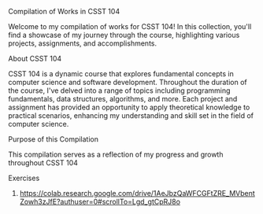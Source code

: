 Compilation of Works in CSST 104

Welcome to my compilation of works for CSST 104! In this collection, you'll find a showcase of my journey through the course, highlighting various projects, assignments, and accomplishments.

About CSST 104

CSST 104 is a dynamic course that explores fundamental concepts in computer science and software development. Throughout the duration of the course, I've delved into a range of topics including programming fundamentals, data structures, algorithms, and more. Each project and assignment has provided an opportunity to apply theoretical knowledge to practical scenarios, enhancing my understanding and skill set in the field of computer science.

Purpose of this Compilation

This compilation serves as a reflection of my progress and growth throughout CSST 104 

Exercises
1. https://colab.research.google.com/drive/1AeJbzQaWFCGFtZRE_MVbentZowh3zJfE?authuser=0#scrollTo=Lgd_gtCpRJ8o
